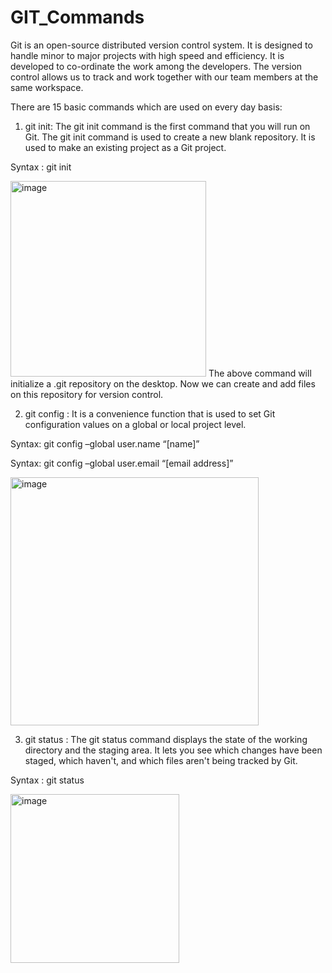# GIT_Commands

Git is an open-source distributed version control system. It is designed to handle minor to major projects with high speed and efficiency. It is developed to co-ordinate the work among the developers. The version control allows us to track and work together with our team members at the same workspace.

There are 15 basic commands which are used on every day basis:

1. git init: The git init command is the first command that you will run on Git. The git init command is used to create a new blank repository. It is used to make an existing project as a Git project.

Syntax : git init 

  <img width="313" alt="image" src="https://user-images.githubusercontent.com/36369266/193397371-1a218cdc-c77f-417a-a9f6-c0cc1b4933ac.png">
The above command will initialize a .git repository on the desktop. Now we can create and add files on this repository for version control.


2. git config :  It is a convenience function that is used to set Git configuration values on a global or local project level.

Syntax: git config –global user.name “[name]”

Syntax: git config –global user.email “[email address]”

<img width="397" alt="image" src="https://user-images.githubusercontent.com/36369266/193397490-95c3b4f8-2af5-4467-beb7-8260f4a2e16a.png">

3. git status : The git status command displays the state of the working directory and the staging area. It lets you see which changes have been staged, which haven't, and which files aren't being tracked by Git.

Syntax : git status

<img width="270" alt="image" src="https://user-images.githubusercontent.com/36369266/193397604-5f9092f6-3449-4455-b7f3-46d1cb638684.png">



